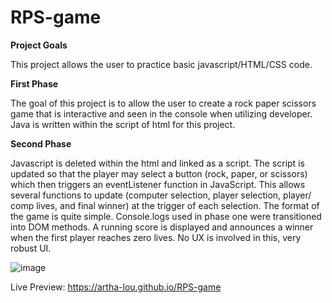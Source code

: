 # RPS-game
**Project Goals** 

This project allows the user to practice basic javascript/HTML/CSS code.

**First Phase** 

The goal of this project is to allow the user to create a rock paper scissors game that is interactive and seen in the console 
when utilizing developer. 
Java is written within the script of html for this project. 

**Second Phase** 

Javascript is deleted within the html and linked as a script. The script is updated so that the player may select a button (rock, paper, or scissors)
which then triggers an eventListener function in JavaScript. This allows several functions to update (computer selection, player selection, player/ comp lives, and final winner) at the trigger of each selection. The format
of the game is quite simple. Console.logs used in phase one were transitioned into DOM methods. A running score
is displayed and announces a winner when the first player reaches zero lives. No UX is involved in this, very
robust UI.

![image](https://github.com/artha-lou/RPS-game/assets/149438087/8e07d770-4ce1-4e40-8213-ab26961d009b)


Live Preview: https://artha-lou.github.io/RPS-game
